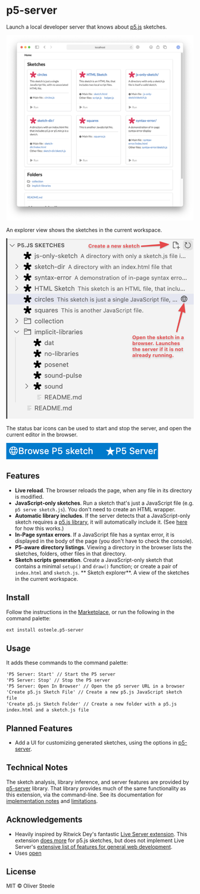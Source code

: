 # p5-server

Launch a local developer server that knows about
[p5.js](https://p5js.org/libraries/) sketches.

![browser directory listing](docs/screenshot.png)

An explorer view shows the sketches in the current workspace.

![explorer](docs/explorer.png)

The status bar icons can be used to start and stop the server, and open the current editor in the browser.

![status bar](docs/status-bar.png)

## Features

* **Live reload**. The browser reloads the page, when any file in its directory is
  modified.
* **JavaScript-only sketches**. Run a sketch that's just a JavaScript file (e.g.
  `p5 serve sketch.js`). You don't need to create an HTML wrapper.
* **Automatic library includes**. If the server detects that a JavaScript-only
  sketch requires a [p5.js library](https://p5js.org/libraries/), it will
  automatically include it. (See
  [here](https://github.com/osteele/p5-server#automatic-library-inclusion) for
  how this works.)
* **In-Page syntax errors**. If a JavaScript file has a syntax error, it is
  displayed in the body of the page (you don't have to check the console).
* **P5-aware directory listings**. Viewing a directory in the browser lists the
  sketches, folders, other files in that directory.
* **Sketch scripts generation**. Create a JavaScript-only sketch that contains a
  minimal `setup()` and `draw()` function; or create a pair of `index.html` and
  `sketch.js`.
** Sketch explorer**. A view of the sketches in the current workspace.

## Install

Follow the instructions in the
[Marketplace](https://marketplace.visualstudio.com/items?itemName=osteele.p5-server),
or run the following in the command palette:

```sh
ext install osteele.p5-server
```

## Usage

It adds these commands to the command palette:

```text
'P5 Server: Start' // Start the P5 server
'P5 Server: Stop' // Stop the P5 server
'P5 Server: Open In Browser' // Open the p5 server URL in a browser
'Create p5.js Sketch File' // Create a new p5.js JavaScript sketch file
'Create p5.js Sketch Folder' // Create a new folder with a p5.js index.html and a sketch.js file
```

## Planned Features

* Add a UI for customizing generated sketches, using the options in [p5-server](https://github.com/osteele/p5-server#p5-create-sketch-name---no-html).

## Technical Notes

The sketch analysis, library inference, and server features are provided by
[p5-server](https://github.com/osteele/p5-server) library. That library provides
much of the same functionality as this extension, via the command-line. See its
documentation for [implementation
notes](https://github.com/osteele/p5-server#implementation-notes) and
[limitations](https://github.com/osteele/p5-server#limitations).

## Acknowledgements

* Heavily inspired by Ritwick Dey's fantastic [Live Server
  extension](https://ritwickdey.github.io/vscode-live-server/). This extension
  [does more](#features) for p5.js sketches, but does not implement Live
  Server's [extensive list of features for general web
  development](https://github.com/ritwickdey/vscode-live-server#features).
* Uses [open](https://github.com/sindresorhus/open#readme)

## License

MIT © Oliver Steele
